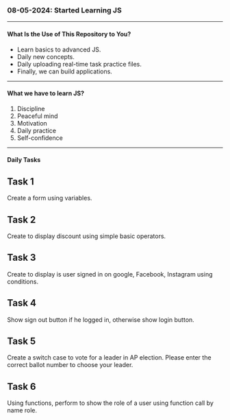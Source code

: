 <h3>08-05-2024: Started Learning JS</h3>
<hr>
<h4>What Is the Use of This Repository to You?</h4>
<ul>
  <li>Learn basics to advanced JS.</li>
  <li>Daily new concepts.</li>
  <li>Daily uploading real-time task practice files.</li>
  <li>Finally, we can build applications.</li>
</ul>
<hr>
<h4>What we have to learn JS?</h4>
<ol>
  <li>Discipline</li>
  <li>Peaceful mind</li>
  <li>Motivation</li>
  <li>Daily practice</li>
  <li>Self-confidence</li>
</ol>
<hr>

<h4>Daily Tasks</h4>

<h2>Task 1</h2>

<p>Create a form using variables.</p>

<h2>Task 2</h2>

<p>Create to display discount using simple basic operators.</p>

<h2>Task 3</h2>

<p>Create to display is user signed in on google, Facebook, Instagram using conditions.</p>

<h2>Task 4</h2>

<p>Show sign out button if he logged in, otherwise show login button.</p>

<h2>Task 5</h2>

<p>Create a switch case to vote for a leader in AP election. Please enter the correct ballot number to choose your leader.</p>

<h2>Task 6</h2>

<p>Using functions, perform to show the role of a user using function call by name role.</p>
